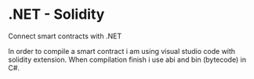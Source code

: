 # .NET - Solidity
Connect smart contracts with .NET

In order to compile a smart contract i am using visual studio code with solidity extension. 
When compilation finish i use abi and bin (bytecode) in C#.


